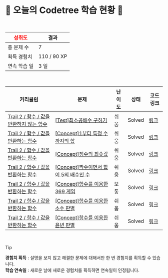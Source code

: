 # 🌲 오늘의 Codetree 학습 현황 🌲

<br />

| <span style="color:red;display:block;text-align:center;"> **성취도**</span> | 결과 |
|---|---|
| 총 문제 수 | 7 |
| 획득 경험치 | 110 / 90 XP |
| 연속 학습 일 | 3 일 |

<br />

|커리큘럼|문제|난이도|상태|코드 링크|
|---|---|---|---|---|
|[Trail 2 / 함수 / 값을 반환하지 않는 함수](https://www.codetree.ai/trail-info/novice-mid/)|[[Test]최소공배수 구하기](https://www.codetree.ai/trails/complete/curated-cards/test-find-the-least-common-multiple/)|쉬움|Solved|[링크](https://github.com/givenjun/codetree/blob/main/250925/%EC%B5%9C%EC%86%8C%EA%B3%B5%EB%B0%B0%EC%88%98%20%EA%B5%AC%ED%95%98%EA%B8%B0/find-the-least-common-multiple.java)|
|[Trail 2 / 함수 / 값을 반환하는 함수](https://www.codetree.ai/trail-info/novice-mid/)|[[Concept]1부터 특정 수까지의 합](https://www.codetree.ai/trails/complete/curated-cards/intro-sum-from-1-to-a-certain-number/)|쉬움|Solved|[링크](https://github.com/givenjun/codetree/blob/main/250925/1%EB%B6%80%ED%84%B0%20%ED%8A%B9%EC%A0%95%20%EC%88%98%EA%B9%8C%EC%A7%80%EC%9D%98%20%ED%95%A9/sum-from-1-to-a-certain-number.java)|
|[Trail 2 / 함수 / 값을 반환하는 함수](https://www.codetree.ai/trail-info/novice-mid/)|[[Concept]정수의 최솟값](https://www.codetree.ai/trails/complete/curated-cards/intro-minimum-value-of-an-integer/)|쉬움|Solved|[링크](https://github.com/givenjun/codetree/blob/main/250925/%EC%A0%95%EC%88%98%EC%9D%98%20%EC%B5%9C%EC%86%9F%EA%B0%92/minimum-value-of-an-integer.java)|
|[Trail 2 / 함수 / 값을 반환하는 함수](https://www.codetree.ai/trail-info/novice-mid/)|[[Concept]짝수이면서 합이 5의 배수인 수](https://www.codetree.ai/trails/complete/curated-cards/intro-an-even-number-with-a-multiple-of-5-in-the-sum/)|쉬움|Solved|[링크](https://github.com/givenjun/codetree/blob/main/250925/%EC%A7%9D%EC%88%98%EC%9D%B4%EB%A9%B4%EC%84%9C%20%ED%95%A9%EC%9D%B4%205%EC%9D%98%20%EB%B0%B0%EC%88%98%EC%9D%B8%20%EC%88%98/an-even-number-with-a-multiple-of-5-in-the-sum.java)|
|[Trail 2 / 함수 / 값을 반환하는 함수](https://www.codetree.ai/trail-info/novice-mid/)|[[Concept]함수를 이용한 369 게임](https://www.codetree.ai/trails/complete/curated-cards/intro-369-games-using-functions/)|보통|Solved|[링크](https://github.com/givenjun/codetree/blob/main/250925/%ED%95%A8%EC%88%98%EB%A5%BC%20%EC%9D%B4%EC%9A%A9%ED%95%9C%20369%20%EA%B2%8C%EC%9E%84/369-games-using-functions.java)|
|[Trail 2 / 함수 / 값을 반환하는 함수](https://www.codetree.ai/trail-info/novice-mid/)|[[Concept]함수를 이용한 소수 판별](https://www.codetree.ai/trails/complete/curated-cards/intro-decimal-decisions-using-functions/)|쉬움|Solved|[링크](https://github.com/givenjun/codetree/blob/main/250925/%ED%95%A8%EC%88%98%EB%A5%BC%20%EC%9D%B4%EC%9A%A9%ED%95%9C%20%EC%86%8C%EC%88%98%20%ED%8C%90%EB%B3%84/decimal-decisions-using-functions.java)|
|[Trail 2 / 함수 / 값을 반환하는 함수](https://www.codetree.ai/trail-info/novice-mid/)|[[Concept]함수를 이용한 윤년 판별](https://www.codetree.ai/trails/complete/curated-cards/intro-tell-the-function-using-a-leap-year/)|쉬움|Solved|[링크](https://github.com/givenjun/codetree/blob/main/250925/%ED%95%A8%EC%88%98%EB%A5%BC%20%EC%9D%B4%EC%9A%A9%ED%95%9C%20%EC%9C%A4%EB%85%84%20%ED%8C%90%EB%B3%84/tell-the-function-using-a-leap-year.java)|


<br />

> [!TIP]
> **경험치 획득** : 설명을 보지 않고 해결한 문제에 대해서만 한 번 경험치를 획득할 수 있습니다.  
> **학습 연속일** : 새로운 날에 새로운 경험치를 획득하면 연속일이 인정됩니다.

